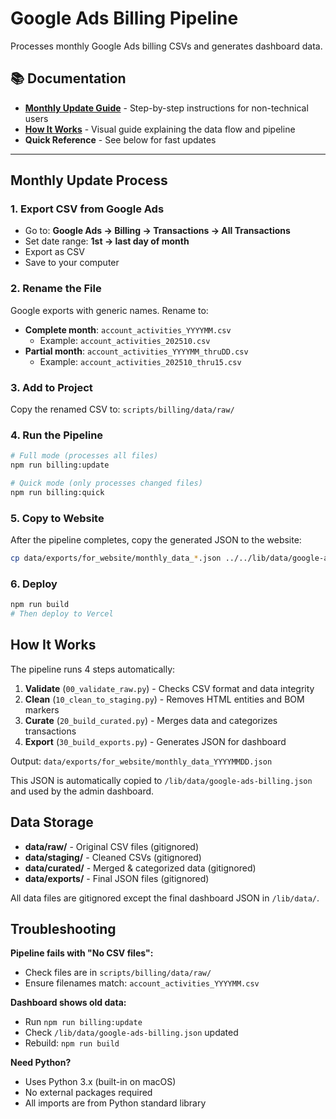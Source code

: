 # Google Ads Billing Pipeline

Processes monthly Google Ads billing CSVs and generates dashboard data.

## 📚 Documentation

- **[Monthly Update Guide](MONTHLY_UPDATE_GUIDE.md)** - Step-by-step instructions for non-technical users
- **[How It Works](HOW_IT_WORKS.md)** - Visual guide explaining the data flow and pipeline
- **Quick Reference** - See below for fast updates

---

## Monthly Update Process

### 1. Export CSV from Google Ads
- Go to: **Google Ads → Billing → Transactions → All Transactions**
- Set date range: **1st → last day of month**
- Export as CSV
- Save to your computer

### 2. Rename the File
Google exports with generic names. Rename to:
- **Complete month**: `account_activities_YYYYMM.csv`
  - Example: `account_activities_202510.csv`
- **Partial month**: `account_activities_YYYYMM_thruDD.csv`
  - Example: `account_activities_202510_thru15.csv`

### 3. Add to Project
Copy the renamed CSV to: `scripts/billing/data/raw/`

### 4. Run the Pipeline
```bash
# Full mode (processes all files)
npm run billing:update

# Quick mode (only processes changed files)
npm run billing:quick
```

### 5. Copy to Website
After the pipeline completes, copy the generated JSON to the website:
```bash
cp data/exports/for_website/monthly_data_*.json ../../lib/data/google-ads-billing.json
```

### 6. Deploy
```bash
npm run build
# Then deploy to Vercel
```

## How It Works

The pipeline runs 4 steps automatically:

1. **Validate** (`00_validate_raw.py`) - Checks CSV format and data integrity
2. **Clean** (`10_clean_to_staging.py`) - Removes HTML entities and BOM markers
3. **Curate** (`20_build_curated.py`) - Merges data and categorizes transactions
4. **Export** (`30_build_exports.py`) - Generates JSON for dashboard

Output: `data/exports/for_website/monthly_data_YYYYMMDD.json`

This JSON is automatically copied to `/lib/data/google-ads-billing.json` and used by the admin dashboard.

## Data Storage

- **data/raw/** - Original CSV files (gitignored)
- **data/staging/** - Cleaned CSVs (gitignored)
- **data/curated/** - Merged & categorized data (gitignored)
- **data/exports/** - Final JSON files (gitignored)

All data files are gitignored except the final dashboard JSON in `/lib/data/`.

## Troubleshooting

**Pipeline fails with "No CSV files":**
- Check files are in `scripts/billing/data/raw/`
- Ensure filenames match: `account_activities_YYYYMM.csv`

**Dashboard shows old data:**
- Run `npm run billing:update`
- Check `/lib/data/google-ads-billing.json` updated
- Rebuild: `npm run build`

**Need Python?**
- Uses Python 3.x (built-in on macOS)
- No external packages required
- All imports are from Python standard library
